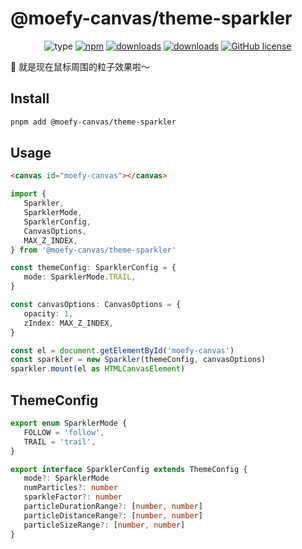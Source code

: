 # @moefy-canvas/theme-sparkler <GitHubLink repo="moefyit/moefy-canvas" subpath="packages/theme-sparkler"/>

<p align="center">
   <img alt="type" src="https://img.shields.io/static/v1?label=type&message=cursor-effects&color=green&style=for-the-badge" />
   <a href="https://www.npmjs.com/package/@moefy-canvas/theme-sparkler" target="_blank"><img alt="npm" src="https://img.shields.io/npm/v/@moefy-canvas/theme-sparkler.svg?style=for-the-badge&logo=npm"></a>
   <a href="https://www.npmjs.com/package/@moefy-canvas/theme-sparkler" target="_blank"><img alt="downloads" src="https://img.shields.io/npm/dt/@moefy-canvas/theme-sparkler.svg?style=for-the-badge"></a>
   <a href="https://www.npmjs.com/package/@moefy-canvas/theme-sparkler" target="_blank"><img alt="downloads" src="https://img.shields.io/npm/dm/@moefy-canvas/theme-sparkler.svg?style=for-the-badge"></a>
   <a href="https://github.com/moefyit/moefy-canvas/blob/main/LICENSE" target="_blank"><img alt="GitHub license" src="https://img.shields.io/github/license/moefyit/moefy-canvas?style=for-the-badge"></a>
</p>

:sparkler: 就是现在鼠标周围的粒子效果啦～

## Install

```bash
pnpm add @moefy-canvas/theme-sparkler
```

## Usage

```html
<canvas id="moefy-canvas"></canvas>
```

```ts
import {
   Sparkler,
   SparklerMode,
   SparklerConfig,
   CanvasOptions,
   MAX_Z_INDEX,
} from '@moefy-canvas/theme-sparkler'

const themeConfig: SparklerConfig = {
   mode: SparklerMode.TRAIL,
}

const canvasOptions: CanvasOptions = {
   opacity: 1,
   zIndex: MAX_Z_INDEX,
}

const el = document.getElementById('moefy-canvas')
const sparkler = new Sparkler(themeConfig, canvasOptions)
sparkler.mount(el as HTMLCanvasElement)
```

## ThemeConfig

```ts
export enum SparklerMode {
   FOLLOW = 'follow',
   TRAIL = 'trail',
}

export interface SparklerConfig extends ThemeConfig {
   mode?: SparklerMode
   numParticles?: number
   sparkleFactor?: number
   particleDurationRange?: [number, number]
   particleDistanceRange?: [number, number]
   particleSizeRange?: [number, number]
}
```

<Sparkler />

